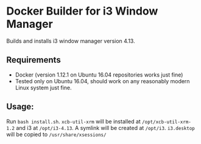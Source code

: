 # Docker Builder for i3 Window Manager

Builds and installs i3 window manager version 4.13.

## Requirements

- Docker (version 1.12.1 on Ubuntu 16.04 repositories works just fine)
- Tested only on Ubuntu 16.04, should work on any reasonably modern Linux system just fine.

## Usage:

Run `bash install.sh`. `xcb-util-xrm` will be installed at `/opt/xcb-util-xrm-1.2` and i3 at `/opt/i3-4.13`. A symlink will be created at `/opt/i3`. `i3.desktop` will be copied to `/usr/share/xsessions/`
